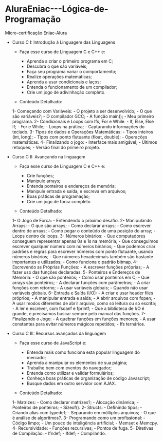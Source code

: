 # AluraEniac---Lógica-de-Programação
Micro-certificação Eniac-Alura

- Curso C I: Introdução à Linguagem das Linguagens

    - Faça esse curso de Linguagem C e C++ e:
        - Aprenda a criar o primeiro programa em C;
        - Descubra o que são variáveis;
        - Faça seu programa variar o comportamento;
        - Realize operações matemáticas;
        - Aprenda a usar condicionais e laços;
        - Entenda o funcionamento de um compilador;
        - Crie um jogo de adivinhação completo.

    - Conteúdo Detalhado:

    1- Começando com Variáveis:
        - O projeto a ser desenvolvido;
        - O que são variáveis?;
        - O compilador GCC;
        - A função main();
        - Meu primeiro programa.
    2- Condicionais e Loops com Ifs, For e While:
        - If, Else, Else If;
        - For e While;
        - Loops na prática;
        - Capturando informações do teclado.
    3- Tipos de dados e Operações Matemáticas:
        - Tipos inteiros (int, long);
        - Tipos com ponto flutuante (float, double);
        - Operações matemáticas.
    4- Finalizando o jogo:
        - Interface mais amigável;
        - Últimos retoques;
        - Versão final do primeiro projeto.
        
        
- Curso C II: Avançando na linguagem

    - Faça esse curso de Linguagem C e C++ e:
        - Crie funções;
        - Manipule arrays;
        - Entenda ponteiros e endereços de memória;
        - Manipule entrada e saída, e escreva em arquivos;
        - Boas práticas de programação;
        - Crie um jogo de forca completo.

    - Conteúdo Detalhado:

    1- O Jogo de Forca:
        - Entendendo o próximo desafio.
    2- Manipulando Arrays:
        - O que são arrays;
        - Como declarar arrays;
        - Como escrever dentro de arrays;
        - Como pegar o conteúdo de uma posição do array;
        - Loops dentro de loops.
    3- Números binários:
        - Que computadores conseguem representar apenas 0s e 1s na memória;
        - Que conseguimos escrever qualquer número com números binários;
        - Que podemos criar padrões e regras para escrever números com ponto flutuante, usando números binários;
        - Que números hexadecimais também são bastante importantes e utilizados;
        - Como funciona o padrão bitmap.
    4- Escrevendo as Próprias Funções:
        - A escrever funções próprias;
        - A fazer uso das funções declaradas.
    5- Ponteiros e Endereços de Memória:
        - O que são ponteiros;
        - Como usar ponteiros em C;
        - Que arrays são ponteiros;
        - A declarar funções com parâmetros;
        - A criar funções com retorno;
        - A usar variáveis globais;
        - Quando não usar variáveis globais.
    6- Entrada e Saída (I/O):
        - A criar e usar header files próprios;
        - A manipular entrada e saída;
        - A abrir arquivos com fopen;
        - A usar modos diferentes de abrir arquivo, como só leitura ou só escrita;
        - A ler e escrever, com fscanf e fprintf;
        - Que a biblioteca de I/O é grande, e precisamos buscar sempre pelo manual das funções.
    7- Finalizando o Jogo:
        - A quebrar funções em funções menores;
        - A usar constantes para evitar números mágicos repetidos;
        - Ifs ternários.
        
               
- Curso C III: Recursos avançados da linguagem
  
    - Faça esse curso de JavaScript e:
        - Entenda mais como funciona esta popular linguagem do mercado;
        - Aprenda a manipular os elementos de sua página;
        - Trabalhe bem com eventos do navegador;
        - Entenda como utilizar e validar formulários;
        - Conheça boas práticas de organização de código Javascript;
        - Busque dados em outro servidor com AJAX.

    - Conteúdo Detalhado:

    1- Matrizes: 
        - Como declarar matrizes?;
        - Alocação dinâmica;
        - Ponteiros de ponteiros;
        - Sizeof().
    2- Structs:
        - Definindo tipos;
        - Criando alias com typedef;
        - Separando em múltiplos arquivos;
        - O que é análise de algoritmos?.
    3- Programando como um profissional:
        - Código limpo;
        - Um pouco de inteligência artificial;
        - Memset e Memcpy.
    4- Recursividade:
        - Funções recursivas;
        - Pontos de fuga.
    5- Diretivas de Compilação:
        - Ifndef;
        - Ifdef;
        - Compilando.
